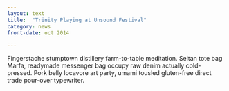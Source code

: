 ```yaml
---
layout: text
title:  "Trinity Playing at Unsound Festival"
category: news
front-date: oct 2014

---
```


Fingerstache stumptown distillery farm-to-table meditation. Seitan tote bag Marfa, readymade messenger bag occupy raw denim actually cold-pressed. Pork belly locavore art party, umami tousled gluten-free direct trade pour-over typewriter. 